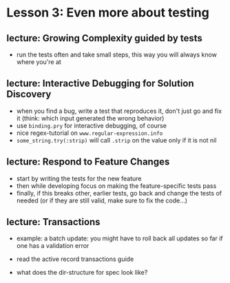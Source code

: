 # Lesson 3: Even more about testing

## lecture: Growing Complexity guided by tests

- run the tests often and take small steps, this way you will always know where you're at

## lecture: Interactive Debugging for Solution Discovery

- when you find a bug, write a test that reproduces it, don't just go and fix it (think: which input generated the wrong behavior)
- use `binding.pry` for interactive debugging, of course
- nice regex-tutorial on `www.regular-expression.info`
- `some_string.try(:strip)` will call `.strip` on the value only if it is not nil

## lecture: Respond to Feature Changes

- start by writing the tests for the new feature
- then while developing focus on making the feature-specific tests pass
- finally, if this breaks other, earlier tests, go back and change the tests of needed (or if they are still valid, make sure to fix the code...)

## lecture: Transactions

- example: a batch update: you might have to roll back all updates so far if one has a validation error
- read the active record transactions guide


- what does the dir-structure for spec look like?
